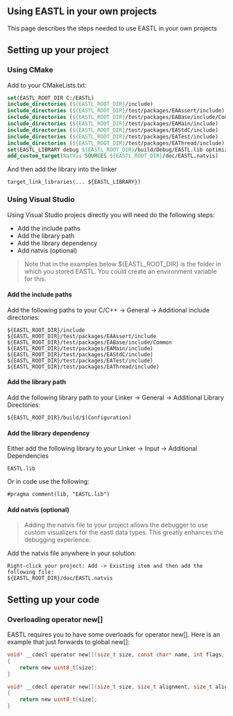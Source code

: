 ## Using EASTL in your own projects

This page describes the steps needed to use EASTL in your own projects

## Setting up your project

### Using CMake

Add to your CMakeLists.txt:

```cmake
set(EASTL_ROOT_DIR C:/EASTL)
include_directories (${EASTL_ROOT_DIR}/include)
include_directories (${EASTL_ROOT_DIR}/test/packages/EAAssert/include)
include_directories (${EASTL_ROOT_DIR}/test/packages/EABase/include/Common)
include_directories (${EASTL_ROOT_DIR}/test/packages/EAMain/include)
include_directories (${EASTL_ROOT_DIR}/test/packages/EAStdC/include)
include_directories (${EASTL_ROOT_DIR}/test/packages/EATest/include)
include_directories (${EASTL_ROOT_DIR}/test/packages/EAThread/include)
set(EASTL_LIBRARY debug ${EASTL_ROOT_DIR}/build/Debug/EASTL.lib optimized ${EASTL_ROOT_DIR}/build/Release/EASTL.lib)
add_custom_target(NatVis SOURCES ${EASTL_ROOT_DIR}/doc/EASTL.natvis)
```

And then add the library into the linker 

```
target_link_libraries(... ${EASTL_LIBRARY})
```

### Using Visual Studio

Using Visual Studio projecs directly you will need do the following steps:
- Add the include paths
- Add the library path
- Add the library dependency
- Add natvis (optional)

> Note that in the examples below ${EASTL_ROOT_DIR} is the folder in which you stored EASTL. You could create an environment variable for this.

#### Add the include paths

Add the following paths to your C/C++ -> General -> Additional include directories:
```
${EASTL_ROOT_DIR}/include
${EASTL_ROOT_DIR}/test/packages/EAAssert/include
${EASTL_ROOT_DIR}/test/packages/EABase/include/Common
${EASTL_ROOT_DIR}/test/packages/EAMain/include)
${EASTL_ROOT_DIR}/test/packages/EAStdC/include)
${EASTL_ROOT_DIR}/test/packages/EATest/include)
${EASTL_ROOT_DIR}/test/packages/EAThread/include)
```

#### Add the library path

Add the following library path to your Linker -> General -> Additional Library Directories:
```
${EASTL_ROOT_DIR}/build/$(Configuration)
```

#### Add the library dependency

Either add the following library to your Linker -> Input -> Additional Dependencies
```
EASTL.lib
```
Or in code use the following:
```
#pragma comment(lib, "EASTL.lib")
```

#### Add natvis (optional)

> Adding the natvis file to your project allows the debugger to use custom visualizers for the eastl data types. This greatly enhances the debugging experience.

Add the natvis file anywhere in your solution:

```
Right-click your project: Add -> Existing item and then add the following file:
${EASTL_ROOT_DIR}/doc/EASTL.natvis
```

## Setting up your code

### Overloading operator new[]

EASTL requires you to have some overloads for operator new[]. Here is an example that just forwards to global new[]:

```c
void* __cdecl operator new[](size_t size, const char* name, int flags, unsigned debugFlags, const char* file, int line)
{
	return new uint8_t[size];
}

void* __cdecl operator new[](size_t size, size_t alignment, size_t alignmentOffset, const char* name, int flags, unsigned debugFlags, const char* file, int line)
{
	return new uint8_t[size];
}
```
